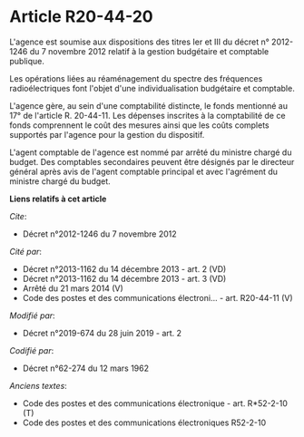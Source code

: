 # Article R20-44-20

L'agence est soumise aux dispositions des titres Ier et III du décret n° 2012-1246 du 7 novembre 2012 relatif à la gestion
budgétaire et comptable publique. 

Les opérations liées au réaménagement du spectre des fréquences radioélectriques font l'objet d'une individualisation
budgétaire et comptable. 

L'agence gère, au sein d'une comptabilité distincte, le fonds mentionné au 17° de l'article R. 20-44-11. Les dépenses
inscrites à la comptabilité de ce fonds comprennent le coût des mesures ainsi que les coûts complets supportés par l'agence
pour la gestion du dispositif. 

L'agent comptable de l'agence est nommé par arrêté du ministre chargé du budget. Des comptables secondaires peuvent être
désignés par le directeur général après avis de l'agent comptable principal et avec l'agrément du ministre chargé du budget.

**Liens relatifs à cet article**

_Cite_:

  - Décret n°2012-1246 du 7 novembre 2012

_Cité par_:

  - Décret n°2013-1162 du 14 décembre 2013 - art. 2 (VD)
  - Décret n°2013-1162 du 14 décembre 2013 - art. 3 (VD)
  - Arrêté du 21 mars 2014 (V)
  - Code des postes et des communications électroni... - art. R20-44-11 (V)

_Modifié par_:

  - Décret n°2019-674 du 28 juin 2019 - art. 2

_Codifié par_:

  - Décret n°62-274 du 12 mars 1962

_Anciens textes_:

  - Code des postes et des communications électronique - art. R*52-2-10 (T)
  - Code des postes et des communications électroniques R52-2-10
